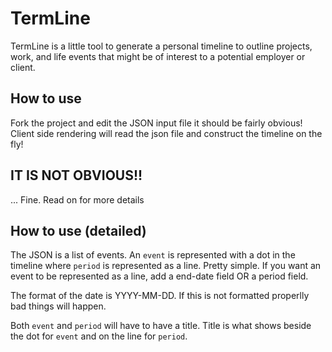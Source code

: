 
# TermLine
TermLine is a little tool to generate a personal timeline to outline projects, work, and life events that might be of interest to a potential employer or client. 

## How to use
Fork the project and edit the JSON input file it should be fairly obvious! Client side rendering will read the json file and construct the timeline on the fly!

## IT IS NOT OBVIOUS!!
... Fine. Read on for more details

## How to use (detailed)
The JSON is a list of events. An `event` is represented with a dot in the timeline where `period` is represented as a line. Pretty simple. If you want an event to be represented as a line, add a end-date field OR a period field.

The format of the date is YYYY-MM-DD. If this is not formatted properlly bad things will happen.

Both `event` and `period` will have to have a title. Title is what shows beside the dot for `event` and on the line for `period`.
